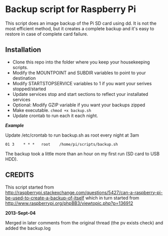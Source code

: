 # Backup script for Raspberry Pi
This script does an image backup of the Pi SD card using dd. It is not the most efficient method, but it creates a complete backup and it's easy to restore in case of complete card failure.

## Installation
- Clone this repo into the folder where you keep your housekeeping scripts.
- Modify the MOUNTPOINT and SUBDIR variables to point to your destination
- Modify STARTSTOPSERVICE variables to 1 if you want your serives stopped/started
- Update services stop and start sections to reflect your installated services
- Optional: Modify GZIP variable if you want your backups zipped
- Make executable. ```chmod +x backup.sh```
- Update crontab to run each it each night.

___Example___

Update /etc/crontab to run backup.sh as root every night at 3am

```01 3    * * *   root    /home/pi/scripts/backup.sh```

The backup took a little more than an hour on my first run (SD card to USB HDD).


## CREDITS
This script started from
   <http://raspberrypi.stackexchange.com/questions/5427/can-a-raspberry-pi-be-used-to-create-a-backup-of-itself>
 which in turn started from
   <http://www.raspberrypi.org/phpBB3/viewtopic.php?p=136912>


__2013-Sept-04__

Merged in later comments from the original thread (the pv exists check) and added the backup.log

